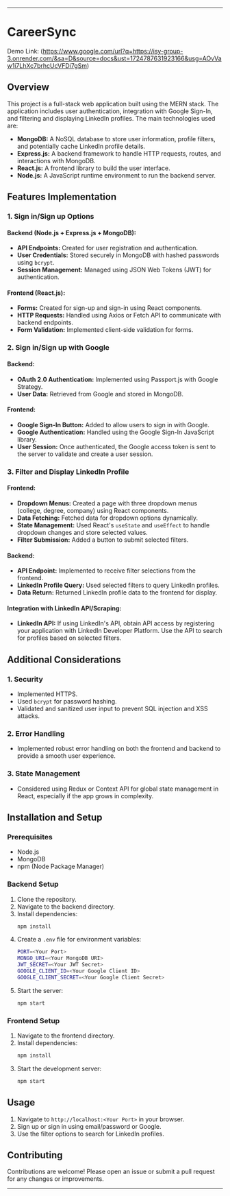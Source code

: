 

---

# CareerSync

Demo Link: <Link>(https://www.google.com/url?q=https://isy-group-3.onrender.com/&sa=D&source=docs&ust=1724787631923166&usg=AOvVaw1i7LhXc7brhcUcVFDi7gSm)

## Overview

This project is a full-stack web application built using the MERN stack. The application includes user authentication, integration with Google Sign-In, and filtering and displaying LinkedIn profiles. The main technologies used are:

- **MongoDB:** A NoSQL database to store user information, profile filters, and potentially cache LinkedIn profile details.
- **Express.js:** A backend framework to handle HTTP requests, routes, and interactions with MongoDB.
- **React.js:** A frontend library to build the user interface.
- **Node.js:** A JavaScript runtime environment to run the backend server.

## Features Implementation

### 1. Sign in/Sign up Options

#### Backend (Node.js + Express.js + MongoDB):
- **API Endpoints:** Created for user registration and authentication.
- **User Credentials:** Stored securely in MongoDB with hashed passwords using `bcrypt`.
- **Session Management:** Managed using JSON Web Tokens (JWT) for authentication.

#### Frontend (React.js):
- **Forms:** Created for sign-up and sign-in using React components.
- **HTTP Requests:** Handled using Axios or Fetch API to communicate with backend endpoints.
- **Form Validation:** Implemented client-side validation for forms.

### 2. Sign in/Sign up with Google

#### Backend:
- **OAuth 2.0 Authentication:** Implemented using Passport.js with Google Strategy.
- **User Data:** Retrieved from Google and stored in MongoDB.

#### Frontend:
- **Google Sign-In Button:** Added to allow users to sign in with Google.
- **Google Authentication:** Handled using the Google Sign-In JavaScript library.
- **User Session:** Once authenticated, the Google access token is sent to the server to validate and create a user session.

### 3. Filter and Display LinkedIn Profile

#### Frontend:
- **Dropdown Menus:** Created a page with three dropdown menus (college, degree, company) using React components.
- **Data Fetching:** Fetched data for dropdown options dynamically.
- **State Management:** Used React's `useState` and `useEffect` to handle dropdown changes and store selected values.
- **Filter Submission:** Added a button to submit selected filters.

#### Backend:
- **API Endpoint:** Implemented to receive filter selections from the frontend.
- **LinkedIn Profile Query:** Used selected filters to query LinkedIn profiles.
- **Data Return:** Returned LinkedIn profile data to the frontend for display.

#### Integration with LinkedIn API/Scraping:
- **LinkedIn API:** If using LinkedIn's API, obtain API access by registering your application with LinkedIn Developer Platform. Use the API to search for profiles based on selected filters.

## Additional Considerations

### 1. Security
- Implemented HTTPS.
- Used `bcrypt` for password hashing.
- Validated and sanitized user input to prevent SQL injection and XSS attacks.

### 2. Error Handling
- Implemented robust error handling on both the frontend and backend to provide a smooth user experience.

### 3. State Management
- Considered using Redux or Context API for global state management in React, especially if the app grows in complexity.

## Installation and Setup

### Prerequisites
- Node.js
- MongoDB
- npm (Node Package Manager)

### Backend Setup
1. Clone the repository.
2. Navigate to the backend directory.
3. Install dependencies:
   ```bash
   npm install
   ```
4. Create a `.env` file for environment variables:
   ```bash
   PORT=<Your Port>
   MONGO_URI=<Your MongoDB URI>
   JWT_SECRET=<Your JWT Secret>
   GOOGLE_CLIENT_ID=<Your Google Client ID>
   GOOGLE_CLIENT_SECRET=<Your Google Client Secret>
   ```
5. Start the server:
   ```bash
   npm start
   ```

### Frontend Setup
1. Navigate to the frontend directory.
2. Install dependencies:
   ```bash
   npm install
   ```
3. Start the development server:
   ```bash
   npm start
   ```

## Usage

1. Navigate to `http://localhost:<Your Port>` in your browser.
2. Sign up or sign in using email/password or Google.
3. Use the filter options to search for LinkedIn profiles.

## Contributing

Contributions are welcome! Please open an issue or submit a pull request for any changes or improvements.



---


